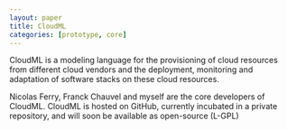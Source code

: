 ```yaml
---
layout: paper
title: CloudML
categories: [prototype, core]
---
```


CloudML is a modeling language for the provisioning of cloud resources from different cloud vendors and the deployment, monitoring and adaptation of software stacks on these cloud resources.

Nicolas Ferry, Franck Chauvel and myself are the core developers of CloudML. CloudML is hosted on GitHub, currently incubated in a private repository, and will soon be available as open-source (L-GPL)